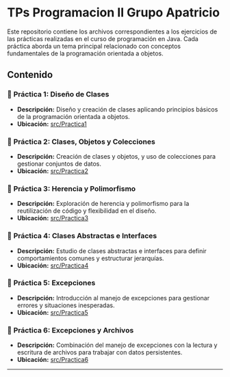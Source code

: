 # TPs Programacion II Grupo Apatricio
Este repositorio contiene los archivos correspondientes a los ejercicios de las prácticas realizadas en el curso de programación en Java. Cada práctica aborda un tema principal relacionado con conceptos fundamentales de la programación orientada a objetos.

## Contenido

### 📂 **Práctica 1: Diseño de Clases**
- **Descripción:** Diseño y creación de clases aplicando principios básicos de la programación orientada a objetos.
- **Ubicación:** [src/Practica1](https://github.com/Lucas-0501/JavaEjs/tree/main/src/Practica1)

### 📂 **Práctica 2: Clases, Objetos y Colecciones**
- **Descripción:** Creación de clases y objetos, y uso de colecciones para gestionar conjuntos de datos.
- **Ubicación:** [src/Practica2](https://github.com/Lucas-0501/JavaEjs/tree/main/src/Practica2)

### 📂 **Práctica 3: Herencia y Polimorfismo**
- **Descripción:** Exploración de herencia y polimorfismo para la reutilización de código y flexibilidad en el diseño.
- **Ubicación:** [src/Practica3](https://github.com/Lucas-0501/JavaEjs/tree/main/src/Practica3)

### 📂 **Práctica 4: Clases Abstractas e Interfaces**
- **Descripción:** Estudio de clases abstractas e interfaces para definir comportamientos comunes y estructurar jerarquías.
- **Ubicación:** [src/Practica4](https://github.com/Lucas-0501/JavaEjs/tree/main/src/Practica4)

### 📂 **Práctica 5: Excepciones**
- **Descripción:** Introducción al manejo de excepciones para gestionar errores y situaciones inesperadas.
- **Ubicación:** [src/Practica5](https://github.com/Lucas-0501/JavaEjs/tree/main/src/Practica5)

### 📂 **Práctica 6: Excepciones y Archivos**
- **Descripción:** Combinación del manejo de excepciones con la lectura y escritura de archivos para trabajar con datos persistentes.
- **Ubicación:** [src/Practica6](https://github.com/Lucas-0501/JavaEjs/tree/main/src/Practica6)

---